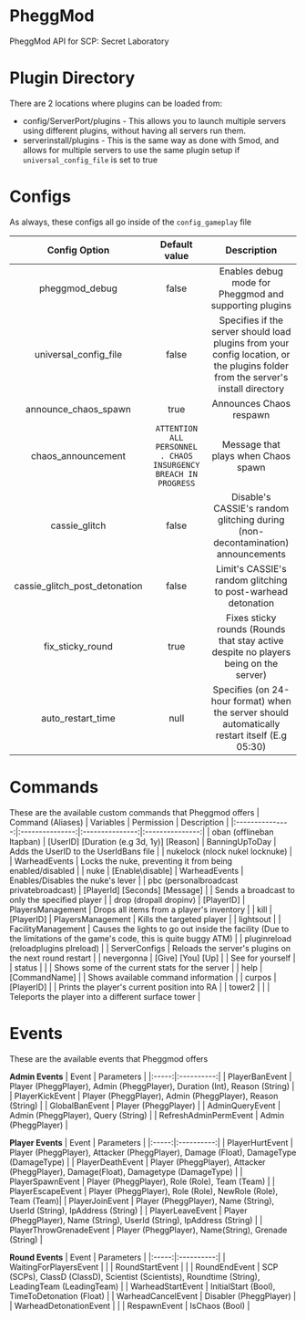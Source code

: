 # PheggMod
 
PheggMod API for SCP: Secret Laboratory

# Plugin Directory
There are 2 locations where plugins can be loaded from:
 - config/ServerPort/plugins - This allows you to launch multiple servers using different plugins, without having all servers run them.
 - serverinstall/plugins - This is the same way as done with Smod, and allows for multiple servers to use the same plugin setup if `universal_config_file` is set to true


# Configs
As always, these configs all go inside of the `config_gameplay` file

| Config Option | Default value  | Description  |
|:-------------:|:---------------:|:---------------:|
| pheggmod_debug | false | Enables debug mode for Pheggmod and supporting plugins |
| universal_config_file | false | Specifies if the server should load plugins from your config location, or the plugins folder from the server's install directory |
| announce_chaos_spawn | true | Announces Chaos respawn |
| chaos_announcement | `ATTENTION ALL PERSONNEL . CHAOS INSURGENCY BREACH IN PROGRESS` | Message that plays when Chaos spawn |
| cassie_glitch | false | Disable's CASSIE's random glitching during (non-decontamination) announcements |
| cassie_glitch_post_detonation | false | Limit's CASSIE's random glitching to post-warhead detonation |
| fix_sticky_round | true | Fixes sticky rounds (Rounds that stay active despite no players being on the server) |
| auto_restart_time | null | Specifies (on 24-hour format) when the server should automatically restart itself (E.g 05:30) |

# Commands
These are the available custom commands that Pheggmod offers
| Command (Aliases) | Variables | Permission | Description |
|:---------------:|:---------------:|:---------------:|:---------------:|
| oban (offlineban ltapban) | [UserID] [Duration (e.g 3d, 1y)] [Reason] | BanningUpToDay | Adds the UserID to the UserIdBans file |
| nukelock (nlock nukel locknuke) |  | WarheadEvents | Locks the nuke, preventing it from being enabled/disabled |
| nuke | [Enable\disable] | WarheadEvents | Enables/Disables the nuke's lever |
| pbc (personalbroadcast privatebroadcast) | [PlayerId] [Seconds] [Message] |  | Sends a broadcast to only the specified player |
| drop (dropall dropinv) | [PlayerID] | PlayersManagement | Drops all items from a player's inventory |
| kill | [PlayerID] | PlayersManagement | Kills the targeted player |
| lightsout | | FacilityManagement | Causes the lights to go out inside the facility (Due to the limitations of the game's code, this is quite buggy ATM) |
| pluginreload (reloadplugins plreload) | | ServerConfigs | Reloads the server's plugins on the next round restart |
| nevergonna | [Give] [You] [Up] | | See for yourself |
| status | | | Shows some of the current stats for the server |
| help | [CommandName] | | Shows available command information |
| curpos | [PlayerID] | | Prints the player's current position into RA |
| tower2 | | | Teleports the player into a different surface tower |


# Events
These are the available events that Pheggmod offers

**Admin Events**
| Event | Parameters |
|:-----:|:----------:|
| PlayerBanEvent | Player (PheggPlayer), Admin (PheggPlayer), Duration (Int), Reason (String) |
| PlayerKickEvent | Player (PheggPlayer), Admin (PheggPlayer), Reason (String) |
| GlobalBanEvent | Player (PheggPlayer) |
| AdminQueryEvent | Admin (PheggPlayer), Query (String) |
| RefreshAdminPermEvent | Admin (PheggPlayer) |

**Player Events**
| Event | Parameters |
|:-----:|:----------:|
| PlayerHurtEvent | Player (PheggPlayer), Attacker (PheggPlayer), Damage (Float), DamageType (DamageType) |
| PlayerDeathEvent | Player (PheggPlayer), Attacker (PheggPlayer), Damage(Float), Damagetype (DamageType) |
| PlayerSpawnEvent | Player (PheggPlayer), Role (Role), Team (Team) |
| PlayerEscapeEvent | Player (PheggPlayer), Role (Role), NewRole (Role), Team (Team)|
| PlayerJoinEvent | Player (PheggPlayer), Name (String), UserId (String), IpAddress (String) |
| PlayerLeaveEvent | Player (PheggPlayer), Name (String), UserId (String), IpAddress (String) |
| PlayerThrowGrenadeEvent | Player (PheggPlayer), Name(String), Grenade (String) |

**Round Events**
| Event | Parameters |
|:-----:|:----------:|
| WaitingForPlayersEvent | |
| RoundStartEvent |  |
| RoundEndEvent | SCP (SCPs), ClassD (ClassD), Scientist (Scientists), Roundtime (String), LeadingTeam (LeadingTeam) |
| WarheadStartEvent | InitialStart (Bool), TimeToDetonation (Float) |
| WarheadCancelEvent | Disabler (PheggPlayer) |
| WarheadDetonationEvent |  |
| RespawnEvent | IsChaos (Bool) |
